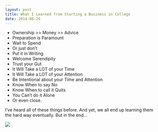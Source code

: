 ```yaml
---
layout: post
title: What I Learned from Starting a Business in College
date: 2014-06-26
---
```


- Ownership >> Money >> Advice
- Preparation is Paramount
- Wait to Spend
- Or just don’t
- Put it in Writing
- Welcome Serendipity
- Trust your Gut
- It Will Take a LOT of your Time
- It Will Take a LOT of your Attention
- Be Intentional about your Time and Attention
- Know When to say No
- Know When to call it Quits
- You Can’t do it Alone
- Or even close.

I’ve heard all of these things before. And yet, we all end up learning them the hard way eventually. But in the end...

![](http://postachio-images.s3-website-us-east-1.amazonaws.com/e854fa10d95117260732b32f829e69df.jpg)
